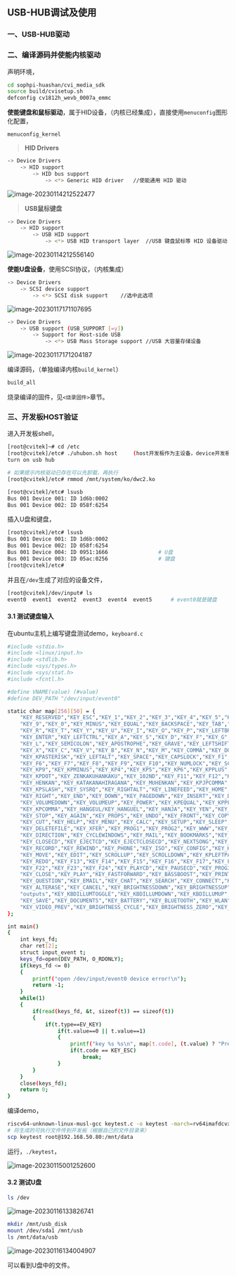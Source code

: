 ## USB-HUB调试及使用



### 一、USB-HUB驱动



### 二、编译源码并使能内核驱动

声明环境，

```sh
cd sophpi-huashan/cvi_media_sdk
source build/cvisetup.sh
defconfig cv1812h_wevb_0007a_emmc
```

**使能键盘和鼠标驱动**，属于HID设备，（内核已经集成），直接使用`menuconfig`图形化配置，

```sh
menuconfig_kernel
```

> **HID Drivers**
```sh
-> Device Drivers
	-> HID support
		-> HID bus support 
			-> <*> Generic HID driver 	//使能通用 HID 驱动
```

![image-20230114212522477](../assert/开发指南-9.USBHUB调试及外设使用/image-20230114212522477.png)

> **USB鼠标键盘**

```sh
-> Device Drivers
	-> HID support
		-> USB HID support
			-> <*> USB HID transport layer 	//USB 键盘鼠标等 HID 设备驱动
```

![image-20230114212556140](../assert/开发指南-9.USBHUB调试及外设使用/image-20230114212556140.png)

**使能U盘设备**，使用SCSI协议，（内核集成）

```sh
-> Device Drivers
	-> SCSI device support
		-> <*> SCSI disk support 	//选中此选项

```

![image-20230117171107695](../assert/开发指南-9.USBHUB调试及外设使用/image-20230117171107695.png)

```sh
-> Device Drivers
	-> USB support (USB_SUPPORT [=y])
		-> Support for Host-side USB
			-> <*> USB Mass Storage support //USB 大容量存储设备
```

![image-20230117171204187](../assert/开发指南-9.USBHUB调试及外设使用/image-20230117171204187.png)

编译源码，（单独编译内核`build_kernel`）

```sh
build_all
```

烧录编译的固件，见`<烧录固件>`章节。

### 三、开发板HOST验证

进入开发板shell，

```sh
[root@cvitek]~# cd /etc
[root@cvitek]/etc# ./uhubon.sh host		(host开发板作为主设备，device开发板作为otg从设备)
turn on usb hub

# 如果提示内核驱动已存在可以先卸载，再执行
[root@cvitek]/etc# rmmod /mnt/system/ko/dwc2.ko

[root@cvitek]/etc# lsusb
Bus 001 Device 001: ID 1d6b:0002
Bus 001 Device 002: ID 058f:6254
```

插入U盘和键盘，

```sh
[root@cvitek]/etc# lsusb
Bus 001 Device 001: ID 1d6b:0002
Bus 001 Device 002: ID 058f:6254
Bus 001 Device 004: ID 0951:1666				# U盘		
Bus 001 Device 003: ID 05ac:0256				# 键盘
[root@cvitek]/etc#
```

并且在`/dev`生成了对应的设备文件，

```sh
[root@cvitek]/dev/input# ls
event0  event1  event2  event3  event4  event5		# event0就是键盘
```

#### 3.1 测试键盘输入

在ubuntu主机上编写键盘测试demo，`keyboard.c`

```sh
#include <stdio.h>  
#include <linux/input.h>  
#include <stdlib.h>  
#include <sys/types.h>  
#include <sys/stat.h>  
#include <fcntl.h>  

#define VNAME(value) (#value)
#define DEV_PATH "/dev/input/event0"  

static char map[256][50] = {
	"KEY_RESERVED","KEY_ESC","KEY_1","KEY_2","KEY_3","KEY_4","KEY_5","KEY_6","KEY_7","KEY_8",
	"KEY_9","KEY_0","KEY_MINUS","KEY_EQUAL","KEY_BACKSPACE","KEY_TAB","KEY_Q","KEY_W","KEY_E",
	"KEY_R","KEY_T","KEY_Y","KEY_U","KEY_I","KEY_O","KEY_P","KEY_LEFTBRACE","KEY_RIGHTBRACE",
	"KEY_ENTER","KEY_LEFTCTRL","KEY_A","KEY_S","KEY_D","KEY_F","KEY_G","KEY_H","KEY_J","KEY_K",
	"KEY_L","KEY_SEMICOLON","KEY_APOSTROPHE","KEY_GRAVE","KEY_LEFTSHIFT","KEY_BACKSLASH","KEY_Z",
	"KEY_X","KEY_C","KEY_V","KEY_B","KEY_N","KEY_M","KEY_COMMA","KEY_DOT","KEY_SLASH","KEY_RIGHTSHIFT",
	"KEY_KPASTERISK","KEY_LEFTALT","KEY_SPACE","KEY_CAPSLOCK","KEY_F1","KEY_F2","KEY_F3","KEY_F4","KEY_F5",
	"KEY_F6","KEY_F7","KEY_F8","KEY_F9","KEY_F10","KEY_NUMLOCK","KEY_SCROLLLOCK","KEY_KP7","KEY_KP8",
	"KEY_KP9","KEY_KPMINUS","KEY_KP4","KEY_KP5","KEY_KP6","KEY_KPPLUS","KEY_KP1","KEY_KP2","KEY_KP3","KEY_KP0",
	"KEY_KPDOT","KEY_ZENKAKUHANKAKU","KEY_102ND","KEY_F11","KEY_F12","KEY_RO","KEY_KATAKANA","KEY_HIRAGANA",
	"KEY_HENKAN","KEY_KATAKANAHIRAGANA","KEY_MUHENKAN","KEY_KPJPCOMMA","KEY_KPENTER","KEY_RIGHTCTRL",
	"KEY_KPSLASH","KEY_SYSRQ","KEY_RIGHTALT","KEY_LINEFEED","KEY_HOME","KEY_UP","KEY_PAGEUP","KEY_LEFT",
	"KEY_RIGHT","KEY_END","KEY_DOWN","KEY_PAGEDOWN","KEY_INSERT","KEY_DELETE","KEY_MACRO","KEY_MUTE",
	"KEY_VOLUMEDOWN","KEY_VOLUMEUP","KEY_POWER","KEY_KPEQUAL","KEY_KPPLUSMINUS","KEY_PAUSE","KEY_SCALE",
	"KEY_KPCOMMA","KEY_HANGEUL/KEY_HANGUEL","KEY_HANJA","KEY_YEN","KEY_LEFTMETA","KEY_RIGHTMETA","KEY_COMPOSE",
	"KEY_STOP","KEY_AGAIN","KEY_PROPS","KEY_UNDO","KEY_FRONT","KEY_COPY","KEY_OPEN","KEY_PASTE","KEY_FIND",
	"KEY_CUT","KEY_HELP","KEY_MENU","KEY_CALC","KEY_SETUP","KEY_SLEEP","KEY_WAKEUP","KEY_FILE","KEY_SENDFILE",
	"KEY_DELETEFILE","KEY_XFER","KEY_PROG1","KEY_PROG2","KEY_WWW","KEY_MSDOS","KEY_COFFEE/KEY_SCREENLOCK",
	"KEY_DIRECTION","KEY_CYCLEWINDOWS","KEY_MAIL","KEY_BOOKMARKS","KEY_COMPUTER","KEY_BACK","KEY_FORWARD",
	"KEY_CLOSECD","KEY_EJECTCD","KEY_EJECTCLOSECD","KEY_NEXTSONG","KEY_PLAYPAUSE","KEY_PREVIOUSSONG","KEY_STOPCD",
	"KEY_RECORD","KEY_REWIND","KEY_PHONE","KEY_ISO","KEY_CONFIG","KEY_HOMEPAGE","KEY_REFRESH","KEY_EXIT",
	"KEY_MOVE","KEY_EDIT","KEY_SCROLLUP","KEY_SCROLLDOWN","KEY_KPLEFTPAREN","KEY_KPRIGHTPAREN","KEY_NEW",
	"KEY_REDO","KEY_F13","KEY_F14","KEY_F15","KEY_F16","KEY_F17","KEY_F18","KEY_F19","KEY_F20","KEY_F21",
	"KEY_F22","KEY_F23","KEY_F24","KEY_PLAYCD","KEY_PAUSECD","KEY_PROG3","KEY_PROG4","KEY_DASHBOARD","KEY_SUSPEND",
	"KEY_CLOSE","KEY_PLAY","KEY_FASTFORWARD","KEY_BASSBOOST","KEY_PRINT","KEY_HP","KEY_CAMERA","KEY_SOUND",
	"KEY_QUESTION","KEY_EMAIL","KEY_CHAT","KEY_SEARCH","KEY_CONNECT","KEY_FINANCE","KEY_SPORT","KEY_SHOP",
	"KEY_ALTERASE","KEY_CANCEL","KEY_BRIGHTNESSDOWN","KEY_BRIGHTNESSUP","KEY_MEDIA","KEY_SWITCHVIDEOMODE",
	"outputs","KEY_KBDILLUMTOGGLE","KEY_KBDILLUMDOWN","KEY_KBDILLUMUP","KEY_SEND","KEY_REPLY","KEY_FORWARDMAIL",
	"KEY_SAVE","KEY_DOCUMENTS","KEY_BATTERY","KEY_BLUETOOTH","KEY_WLAN","KEY_UWB","KEY_UNKNOWN","KEY_VIDEO_NEXT",
	"KEY_VIDEO_PREV","KEY_BRIGHTNESS_CYCLE","KEY_BRIGHTNESS_ZERO","KEY_DISPLAY_OFF","KEY_WIMAX","KEY_RFKILL","KEY_MICMUTE"
};

int main()  
{  
    int keys_fd;  
    char ret[2];  
    struct input_event t;  
    keys_fd=open(DEV_PATH, O_RDONLY);  
    if(keys_fd <= 0)  
    {  
        printf("open /dev/input/event0 device error!\n");  
        return -1;  
    }  
    while(1)  
    {  
        if(read(keys_fd, &t, sizeof(t)) == sizeof(t))  
        {  
            if(t.type==EV_KEY)  
                if(t.value==0 || t.value==1)  
                {  
                    printf("key %s %s\n", map[t.code], (t.value) ? "Pressed" : "Released");  
                    if(t.code == KEY_ESC)  
                        break;  
                }  
        }  
    }  
    close(keys_fd);  
    return 0;  
}  
```

编译demo，

```sh
riscv64-unknown-linux-musl-gcc keytest.c -o keytest -march=rv64imafdcvxthead -mcmodel=medany -mabi=lp64d
# 将生成的可执行文件传到开发板（根据自己的文件目录来）
scp keytest root@192.168.50.80:/mnt/data
```

运行，`./keytest`，

![image-20230115001252600](../assert/开发指南-9.USBHUB调试及外设使用/image-20230115001252600.png)

#### 3.2 测试U盘

```sh
ls /dev
```

![image-20230116133826741](../assert/开发指南-9.USBHUB调试及外设使用/image-20230116133826741.png)

```sh
mkdir /mnt/usb_disk
mount /dev/sda1 /mnt/usb
ls /mnt/data/usb
```

![image-20230116134004907](../assert/开发指南-9.USBHUB调试及外设使用/image-20230116134004907.png)

可以看到U盘中的文件。

